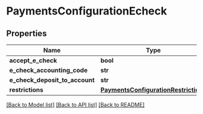 # PaymentsConfigurationEcheck

## Properties
Name | Type | Description | Notes
------------ | ------------- | ------------- | -------------
**accept_e_check** | **bool** |  | [optional] 
**e_check_accounting_code** | **str** |  | [optional] 
**e_check_deposit_to_account** | **str** |  | [optional] 
**restrictions** | [**PaymentsConfigurationRestrictions**](PaymentsConfigurationRestrictions.md) |  | [optional] 

[[Back to Model list]](../README.md#documentation-for-models) [[Back to API list]](../README.md#documentation-for-api-endpoints) [[Back to README]](../README.md)


